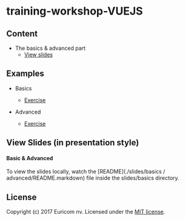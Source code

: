 # training-workshop-VUEJS

## Content

- The basics & advanced part
    - [View slides](http://uptight-branch.surge.sh)

## Examples

- Basics 
    - [Exercise](http://puffy-order.surge.sh/)

- Advanced
    - [Exercise](spurious-veil.surge.sh)


## View Slides (in presentation style)

#### Basic & Advanced

To view the slides locally, watch the [README](./slides/basics / advanced/README.markdown) file inside the slides/basics directory.

## License

Copyright (c) 2017 Euricom nv. Licensed under the [MIT license](https://opensource.org/licenses/MIT).
